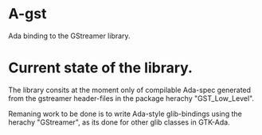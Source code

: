 # A-gst
Ada binding to the GStreamer library.

# Current state of the library.
The library consits at the moment only of compilable Ada-spec generated from the gstreamer header-files in the package herachy "GST_Low_Level".

Remaning work to be done is to write Ada-style glib-bindings using the herachy "GStreamer", as its done for other glib classes in GTK-Ada.



